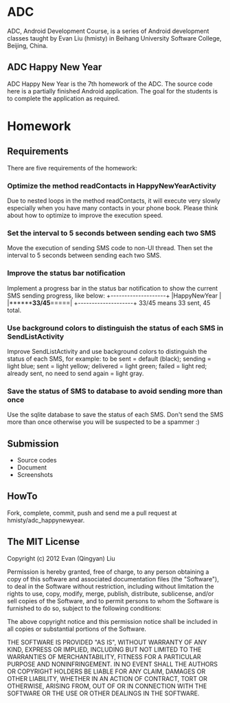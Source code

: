 ADC
===
ADC, Android Development Course, is a series of Android development classes taught by Evan Liu (hmisty) in Beihang University Software College, Beijing, China.

ADC Happy New Year
---
ADC Happy New Year is the 7th homework of the ADC.
The source code here is a partially finished Android application. The goal for the students is to complete the application as required.

Homework
===

Requirements
---
There are five requirements of the homework:

### Optimize the method readContacts in HappyNewYearActivity
Due to nested loops in the method readContacts, it will execute very slowly especially when you have many contacts in your phone book. Please think about how to optimize to improve the execution speed.

### Set the interval to 5 seconds between sending each two SMS
Move the execution of sending SMS code to non-UI thread.
Then set the interval to 5 seconds between sending each two SMS.

### Improve the status bar notification
Implement a progress bar in the status bar notification to show the current SMS sending progress, like below:
+--------------------+
|HappyNewYear        |
|********33/45**=====|
+--------------------+
33/45 means 33 sent, 45 total.

### Use background colors to distinguish the status of each SMS in SendListActivity
Improve SendListActivity and use background colors to distinguish the status of each SMS, for example: to be sent = default (black); sending = light blue; sent = light yellow; delivered = light green; failed = light red; already sent, no need to send again = light gray.

### Save the status of SMS to database to avoid sending more than once
Use the sqlite database to save the status of each SMS. Don't send the SMS more than once otherwise you will be suspected to be a spammer :)

Submission
---
  * Source codes
  * Document
  * Screenshots

HowTo
---
Fork, complete, commit, push and send me a pull request at hmisty/adc_happynewyear.

The MIT License
---
Copyright (c) 2012
Evan (Qingyan) Liu

Permission is hereby granted, free of charge, to any person obtaining a copy
of this software and associated documentation files (the "Software"), to deal
in the Software without restriction, including without limitation the rights
to use, copy, modify, merge, publish, distribute, sublicense, and/or sell
copies of the Software, and to permit persons to whom the Software is
furnished to do so, subject to the following conditions:

The above copyright notice and this permission notice shall be included in
all copies or substantial portions of the Software.

THE SOFTWARE IS PROVIDED "AS IS", WITHOUT WARRANTY OF ANY KIND, EXPRESS OR
IMPLIED, INCLUDING BUT NOT LIMITED TO THE WARRANTIES OF MERCHANTABILITY,
FITNESS FOR A PARTICULAR PURPOSE AND NONINFRINGEMENT. IN NO EVENT SHALL THE
AUTHORS OR COPYRIGHT HOLDERS BE LIABLE FOR ANY CLAIM, DAMAGES OR OTHER
LIABILITY, WHETHER IN AN ACTION OF CONTRACT, TORT OR OTHERWISE, ARISING FROM,
OUT OF OR IN CONNECTION WITH THE SOFTWARE OR THE USE OR OTHER DEALINGS IN
THE SOFTWARE.
